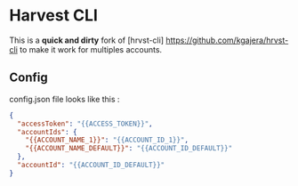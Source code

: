 # Harvest CLI

This is a <b>quick and dirty</b> fork of [hrvst-cli] https://github.com/kgajera/hrvst-cli to make it work for multiples accounts.

## Config

config.json file looks like this :

```json
{
  "accessToken": "{{ACCESS_TOKEN}}",
  "accountIds": {
    "{{ACCOUNT_NAME_1}}": "{{ACCOUNT_ID_1}}",
    "{{ACCOUNT_NAME_DEFAULT}}": "{{ACCOUNT_ID_DEFAULT}}"
  },
  "accountId": "{{ACCOUNT_ID_DEFAULT}}"
}
```

